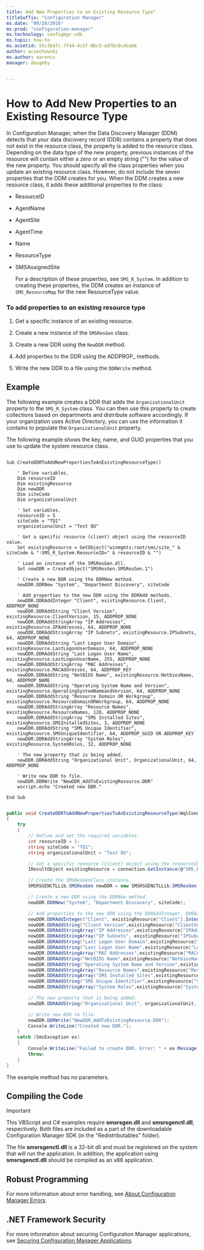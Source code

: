```yaml
---
title: Add New Properties to an Existing Resource Type"
titleSuffix: "Configuration Manager"
ms.date: "09/20/2016"
ms.prod: "configuration-manager"
ms.technology: configmgr-sdk
ms.topic: how-to
ms.assetid: 55c3b4fc-7f44-4c5f-8bc5-a97bc0c4bab6
author: aczechowski
ms.author: aaroncz
manager: dougeby


---
```

# How to Add New Properties to an Existing Resource Type
In Configuration Manager, when the Data Discovery Manager (DDM) detects that your data discovery record (DDR) contains a property that does not exist in the resource class, the property is added to the resource class. Depending on the data type of the new property, previous instances of the resource will contain either a zero or an empty string ("") for the value of the new property. You should specify all the class properties when you update an existing resource class. However, do not include the seven properties that the DDM creates for you. When the DDM creates a new resource class, it adds these additional properties to the class:  

- ResourceID  

- AgentName  

- AgentSite  

- AgentTime  

- Name  

- ResourceType  

- SMSAssignedSite  

  For a description of these properties, see `SMS_R_System`. In addition to creating these properties, the DDM creates an instance of `SMS_ResourceMap` for the new ResourceType value.  

### To add properties to an existing resource type  

1.  Get a specific instance of an existing resource.  

2.  Create a new instance of the `SMSResGen` class.  

3.  Create a new DDR using the `NewDDR` method.  

4.  Add properties to the DDR using the ADDPROP_ methods.  

5.  Write the new DDR to a file using the `DDRWrite` method.  

## Example  
 The following example creates a DDR that adds the `OrganizationalUnit` property to the `SMS_R_System` class. You can then use this property to create collections based on departments and distribute software accordingly. If your organization uses Active Directory, you can use the information it contains to populate the `OrganizationalUnit` property.  

 The following example shows the key, name, and GUID properties that you use to update the system resource class.  

```vbs  

Sub CreateDDRToAddNewPropertiesToAnExistingResourceType()  

    ' Define variables.  
    Dim resourceID  
    Dim existingResource   
    Dim newDDR   
    Dim siteCode  
    Dim organizationalUnit  

    ' Set variables.  
    resourceID = 5  
    siteCode = "TQ1"  
    organizationalUnit = "Test OU"  

    ' Get a specific resource (client) object using the resourceID value.  
    Set existingResource = GetObject("winmgmts:root/sms/site_" & siteCode & ":SMS_R_System.ResourceID=" & resourceID & "")  

    ' Load an instance of the SMSResGen.dll.  
    Set newDDR = CreateObject("SMSResGen.SMSResGen.1")  

    ' Create a new DDR using the DDRNew method.  
    newDDR.DDRNew "System", "Department Discovery", siteCode  

    ' Add properties to the new DDR using the DDRAdd methods.  
    newDDR.DDRAddInteger "Client", existingResource.Client, ADDPROP_NONE  
    newDDR.DDRAddString "Client Version", existingResource.ClientVersion, 15, ADDPROP_NONE  
    newDDR.DDRAddStringArray "IP Addresses", existingResource.IPAddresses, 64, ADDPROP_NONE  
    newDDR.DDRAddStringArray "IP Subnets", existingResource.IPSubnets, 64, ADDPROP_NONE  
    newDDR.DDRAddString "Last Logon User Domain", existingResource.LastLogonUserDomain, 64, ADDPROP_NONE  
    newDDR.DDRAddString "Last Logon User Name", existingResource.LastLogonUserName, 255, ADDPROP_NONE  
    newDDR.DDRAddStringArray "MAC Addresses", existingResource.MACAddresses, 64, ADDPROP_KEY  
    newDDR.DDRAddString "NetBIOS Name", existingResource.NetbiosName, 64, ADDPROP_NAME  
    newDDR.DDRAddString "Operating System Name and Version", existingResource.OperatingSystemNameandVersion, 64, ADDPROP_NONE  
    newDDR.DDRAddString "Resource Domain OR Workgroup", existingResource.ResourceDomainORWorkgroup, 64, ADDPROP_NONE  
    newDDR.DDRAddStringArray "Resource Names", existingResource.ResourceNames, 128, ADDPROP_NONE  
    newDDR.DDRAddStringArray "SMS Installed Sites", existingResource.SMSInstalledSites, 3, ADDPROP_NONE  
    newDDR.DDRAddString "SMS Unique Identifier", existingResource.SMSUniqueIdentifier, 64, ADDPROP_GUID OR ADDPROP_KEY  
    newDDR.DDRAddStringArray "System Roles", existingResource.SystemRoles, 32, ADDPROP_NONE  

    ' The new property that is being added.  
    newDDR.DDRAddString "Organizational Unit", OrganizationalUnit, 64, ADDPROP_NONE  

    ' Write new DDR to file.  
    newDDR.DDRWrite "NewDDR_AddToExistingResource.DDR"  
    wscript.echo "Created new DDR."  

End Sub  

```  

```c#  

public void CreateDDRToAddNewPropertiesToAnExistingResourceType(WqlConnectionManager connection)  
{  
    try  
    {  
        // Define and set the required variables.  
        int resourceID = 5;  
        string siteCode = "TQ1";  
        string organizationalUnit = "Test OU";  

        // Get a specific resource (client) object using the resourceID value.  
        IResultObject existingResource = connection.GetInstance(@"SMS_R_SYSTEM.ResourceID='" + resourceID + "'");  

        // Create the SMSResGenClass instance.  
        SMSRSGENCTLLib.SMSResGen newDDR = new SMSRSGENCTLLib.SMSResGen();  

        // Create a new DDR using the DDRNew method.  
        newDDR.DDRNew("System", "Department Discovery", siteCode);  

        // Add properties to the new DDR using the DDRAddInteger, DDRAddString and DDRAddStringArray methods.  
        newDDR.DDRAddInteger("Client", existingResource["Client"].IntegerValue, SMSRSGENCTLLib.DDRPropertyFlagsEnum.ADDPROP_NONE);  
        newDDR.DDRAddString("Client Version",existingResource["ClientVersion"].StringValue, 15, SMSRSGENCTLLib.DDRPropertyFlagsEnum.ADDPROP_NONE);  
        newDDR.DDRAddStringArray("IP Addresses",existingResource["IPAddresses"].StringArrayValue, 64, SMSRSGENCTLLib.DDRPropertyFlagsEnum.ADDPROP_NONE);  
        newDDR.DDRAddStringArray("IP Subnets", existingResource["IPSubnets"].StringArrayValue, 64, SMSRSGENCTLLib.DDRPropertyFlagsEnum.ADDPROP_NONE);  
        newDDR.DDRAddString("Last Logon User Domain",existingResource["LastLogonUserDomain"].StringValue, 255, SMSRSGENCTLLib.DDRPropertyFlagsEnum.ADDPROP_NONE);  
        newDDR.DDRAddString("Last Logon User Name",existingResource["LastLogonUserName"].StringValue, 64, SMSRSGENCTLLib.DDRPropertyFlagsEnum.ADDPROP_KEY);  
        newDDR.DDRAddStringArray("MAC Addresses",existingResource["MACAddresses"].StringArrayValue, 32, SMSRSGENCTLLib.DDRPropertyFlagsEnum.ADDPROP_NAME);  
        newDDR.DDRAddString("NetBIOS Name",existingResource["NetbiosName"].StringValue, 64, SMSRSGENCTLLib.DDRPropertyFlagsEnum.ADDPROP_NONE);  
        newDDR.DDRAddString("Operating System Name and Version",existingResource["OperatingSystemNameandVersion"].StringValue, 64, SMSRSGENCTLLib.DDRPropertyFlagsEnum.ADDPROP_NONE);  
        newDDR.DDRAddStringArray("Resource Names",existingResource["ResourceNames"].StringArrayValue, 128, SMSRSGENCTLLib.DDRPropertyFlagsEnum.ADDPROP_NONE);  
        newDDR.DDRAddStringArray("SMS Installed Sites",existingResource["SMSInstalledSites"].StringArrayValue, 3, SMSRSGENCTLLib.DDRPropertyFlagsEnum.ADDPROP_NONE);  
        newDDR.DDRAddString("SMS Unique Identifier",existingResource["SMSUniqueIdentifier"].StringValue, 64, SMSRSGENCTLLib.DDRPropertyFlagsEnum.ADDPROP_GUID | SMSRSGENCTLLib.DDRPropertyFlagsEnum.ADDPROP_KEY);  
        newDDR.DDRAddStringArray("System Roles",existingResource["SystemRoles"].StringArrayValue, 32, SMSRSGENCTLLib.DDRPropertyFlagsEnum.ADDPROP_NONE);  

        // The new property that is being added.  
        newDDR.DDRAddString("Organizational Unit", organizationalUnit, 64, SMSRSGENCTLLib.DDRPropertyFlagsEnum.ADDPROP_ARRAY | SMSRSGENCTLLib.DDRPropertyFlagsEnum.ADDPROP_NONE);  

        // Write new DDR to file.  
        newDDR.DDRWrite("NewDDR_AddToExistingResource.DDR");  
        Console.WriteLine("Created new DDR.");  
    }  
    catch (SmsException ex)  
    {  
        Console.WriteLine("Failed to create DDR. Error: " + ex.Message);  
        throw;  
    }  
}  

```  

 The example method has no parameters.  

## Compiling the Code  

> [!IMPORTANT]
>  This VBScript and C# examples require **smsrsgen.dll** and **smsrsgenctl.dll**, respectively. Both files are included as a part of the downloadable Configuration Manager SDK (in the "Redistributables" folder).  
>   
>  The file **smsrsgenctl.dll** is a 32-bit dll and must be registered on the system that will run the application. In addition, the application using **smsrsgenctl.dll** should be compiled as an x86 application.  

## Robust Programming  
 For more information about error handling, see [About Configuration Manager Errors](../../../../develop/core/understand/about-configuration-manager-errors.md).  

## .NET Framework Security  
 For more information about securing Configuration Manager applications, see [Securing Configuration Manager Applications](../../../../develop/core/understand/securing-configuration-manager-applications.md).  
